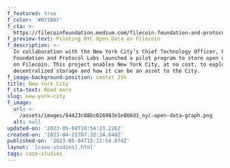 ```yaml
---
f_featured: true
f_color: '#0718A7'
f_cta: >-
  https://filecoinfoundation.medium.com/filecoin-foundation-and-protocol-labs-embark-on-experimental-project-to-put-new-york-city-open-data-99f6585c8630
f_preview-text: Piloting NYC Open Data on Filecoin
f_description: >-
  In collaboration with the New York City’s Chief Technology Officer, Filecoin
  Foundation and Protocol Labs launched a pilot program to store open datasets
  on Filecoin. This project enables New York City, at no cost, to explore
  decentralized storage and how it can be an asset to the City.
f_image-background-position: center 25%
title: New York City
f_cta-text: Read more
slug: new-york-city
f_image:
  url: >-
    /assets/images/64423c08bc026983e1e866d1_nyc-open-data-graph.png
  alt: null
updated-on: '2023-05-04T10:54:23.226Z'
created-on: '2023-04-21T07:32:24.640Z'
published-on: '2023-05-04T15:11:54.074Z'
layout: '[case-studies].html'
tags: case-studies
---
```


